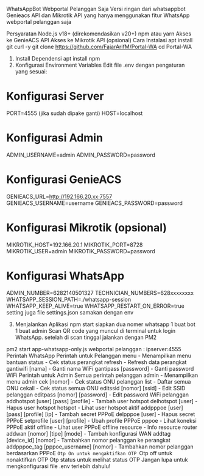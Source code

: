 WhatsAppBot Webportal Pelanggan Saja
Versi ringan dari whatsappbot Genieacs API dan Mikrotik API yang hanya menggunakan fitur WhatsApp webportal pelanggan saja

Persyaratan
Node.js v18+ (direkomendasikan v20+)
npm atau yarn
Akses ke GenieACS API
Akses ke Mikrotik API (opsional)
Cara Instalasi
apt install git curl -y
git clone https://github.com/FajarArifM/Portal-WA
cd Portal-WA
1. Install Dependensi
apt install npm
2. Konfigurasi Environment Variables
Edit file .env dengan pengaturan yang sesuai:

# Konfigurasi Server
PORT=4555 (jika sudah dipake ganti)
HOST=localhost

# Konfigurasi Admin
ADMIN_USERNAME=admin
ADMIN_PASSWORD=password

# Konfigurasi GenieACS
GENIEACS_URL=http://192.166.20.xx:7557
GENIEACS_USERNAME=username
GENIEACS_PASSWORD=password

# Konfigurasi Mikrotik (opsional)
MIKROTIK_HOST=192.166.20.1
MIKROTIK_PORT=8728
MIKROTIK_USER=admin
MIKROTIK_PASSWORD=password

# Konfigurasi WhatsApp
ADMIN_NUMBER=6282140501327
TECHNICIAN_NUMBERS=628xxxxxxxx
WHATSAPP_SESSION_PATH=./whatsapp-session
WHATSAPP_KEEP_ALIVE=true
WHATSAPP_RESTART_ON_ERROR=true
setting juga file settings.json
samakan dengan env

3. Menjalankan Aplikasi
npm start
siapkan dua nomer whatsapp 1 buat bot 1 buat admin
Scan QR code yang muncul di terminal untuk login WhatsApp.
setelah di scan tinggal jalankan dengan PM2

pm2 start app-whatsapp-only.js
webportal pelanggan : ipserver:4555
Perintah WhatsApp
Perintah untuk Pelanggan
menu - Menampilkan menu bantuan
status - Cek status perangkat
refresh - Refresh data perangkat
gantiwifi [nama] - Ganti nama WiFi
gantipass [password] - Ganti password WiFi
Perintah untuk Admin
Semua perintah pelanggan
admin - Menampilkan menu admin
cek [nomor] - Cek status ONU pelanggan
list - Daftar semua ONU
cekall - Cek status semua ONU
editssid [nomor] [ssid] - Edit SSID pelanggan
editpass [nomor] [password] - Edit password WiFi pelanggan
addhotspot [user] [pass] [profile] - Tambah user hotspot
delhotspot [user] - Hapus user hotspot
hotspot - Lihat user hotspot aktif
addpppoe [user] [pass] [profile] [ip] - Tambah secret PPPoE
delpppoe [user] - Hapus secret PPPoE
setprofile [user] [profile] - Ubah profile PPPoE
pppoe - Lihat koneksi PPPoE aktif
offline - Lihat user PPPoE offline
resource - Info resource router
addwan [nomor] [tipe] [mode] - Tambah konfigurasi WAN
addtag [device_id] [nomor] - Tambahkan nomor pelanggan ke perangkat
addpppoe_tag [pppoe_username] [nomor] - Tambahkan nomor pelanggan berdasarkan PPPoE
`Otp On untuk mengaktifkan OTP
`Otp off untuk nonaktifkan OTP
Otp status untuk melihat status OTP
Jangan lupa untuk mengkonfigurasi file .env terlebih dahulu!